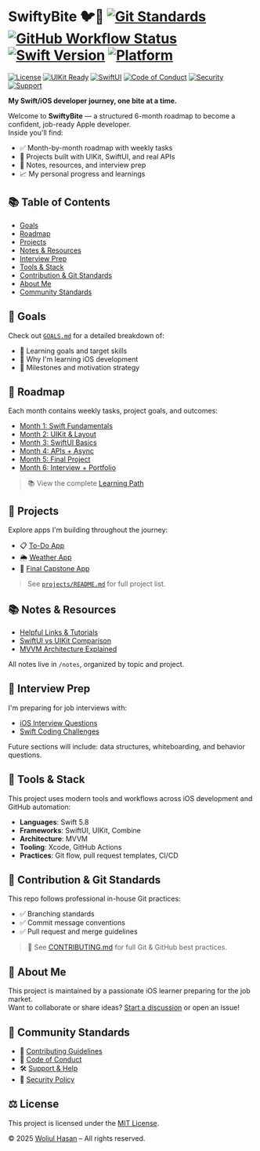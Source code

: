 # SwiftyBite 🐦🍏 [![Git Standards](https://img.shields.io/badge/Git%20Workflow-Professional-blue)](./CONTRIBUTING.md) [![GitHub Workflow Status](https://img.shields.io/github/actions/workflow/status/woliul/swifty-bite/ci.yml?branch=main&label=CI)](https://github.com/woliul/swifty-bite/actions) [![Swift Version](https://img.shields.io/badge/Swift-5.8-orange.svg)](https://swift.org) [![Platform](https://img.shields.io/badge/platform-iOS%20%7C%20macOS-blue.svg)](https://developer.apple.com)

[![License](https://img.shields.io/badge/license-MIT-green.svg)](./LICENSE)
[![UIKit Ready](https://img.shields.io/badge/UIKit-Ready-blue.svg)](https://developer.apple.com/documentation/uikit)
[![SwiftUI](https://img.shields.io/badge/SwiftUI-Implemented-brightgreen.svg)](https://developer.apple.com/xcode/swiftui/)
[![Code of Conduct](https://img.shields.io/badge/Conduct-Contributor%20Covenant-brightgreen)](CODE_OF_CONDUCT.md)
[![Security](https://img.shields.io/badge/Security-Policy-important)](SECURITY.md)
[![Support](https://img.shields.io/badge/Support-Get%20Help-blueviolet)](SUPPORT.md)

**My Swift/iOS developer journey, one bite at a time.**

Welcome to **SwiftyBite** — a structured 6-month roadmap to become a confident, job-ready Apple developer.  
Inside you'll find:

- ✅ Month-by-month roadmap with weekly tasks  
- 📱 Projects built with UIKit, SwiftUI, and real APIs  
- 📓 Notes, resources, and interview prep  
- 📈 My personal progress and learnings

## 📚 Table of Contents

- [Goals](#-goals)
- [Roadmap](#-roadmap)
- [Projects](#-projects)
- [Notes & Resources](#-notes--resources)
- [Interview Prep](#-interview-prep)
- [Tools & Stack](#-tools--stack)
- [Contribution & Git Standards](#-contribution--git-standards)
- [About Me](#-about-me)
- [Community Standards](#-community-standards)

## 🧭 Goals

Check out [`GOALS.md`](docs/GOALS.md) for a detailed breakdown of:

- 🎯 Learning goals and target skills
- 🚀 Why I'm learning iOS development
- 🧩 Milestones and motivation strategy


## 📆 Roadmap

Each month contains weekly tasks, project goals, and outcomes:

- [Month 1: Swift Fundamentals](roadmap/month-01.md)
- [Month 2: UIKit & Layout](roadmap/month-02.md)
- [Month 3: SwiftUI Basics](roadmap/month-03.md)
- [Month 4: APIs + Async](roadmap/month-04.md)
- [Month 5: Final Project](roadmap/month-05.md)
- [Month 6: Interview + Portfolio](roadmap/month-06.md)

> 📚 View the complete [Learning Path](./learning-path.md)


## 🚀 Projects

Explore apps I'm building throughout the journey:

- 📋 [To-Do App](projects/to-do-app/)
- 🌦️ [Weather App](projects/weather-app/)
- 🏁 [Final Capstone App](projects/final-app/)

> See [`projects/README.md`](projects/README.md) for full project list.


## 📚 Notes & Resources

- [Helpful Links & Tutorials](docs/RESOURCES.md)
- [SwiftUI vs UIKit Comparison](notes/swiftui-vs-uikit.md)
- [MVVM Architecture Explained](notes/mvvm-pattern.md)

All notes live in `/notes`, organized by topic and project.


## 💼 Interview Prep

I'm preparing for job interviews with:

- [iOS Interview Questions](interview-prep/ios-questions.md)
- [Swift Coding Challenges](interview-prep/swift-coding-challenges.md)

Future sections will include: data structures, whiteboarding, and behavior questions.

## 🧰 Tools & Stack

This project uses modern tools and workflows across iOS development and GitHub automation:

- **Languages**: Swift 5.8
- **Frameworks**: SwiftUI, UIKit, Combine
- **Architecture**: MVVM
- **Tooling**: Xcode, GitHub Actions
- **Practices**: Git flow, pull request templates, CI/CD


## 🙌 Contribution & Git Standards

This repo follows professional in-house Git practices:

- ✅ Branching standards
- ✅ Commit message conventions
- ✅ Pull request and merge guidelines

> 🤝 See [CONTRIBUTING.md](./CONTRIBUTING.md) for full Git & GitHub best practices.



## 👋 About Me

This project is maintained by a passionate iOS learner preparing for the job market.  
Want to collaborate or share ideas? [Start a discussion](https://github.com/woliul/swifty-bite/discussions) or open an issue!


## 📄 Community Standards

- 🤝 [Contributing Guidelines](CONTRIBUTING.md)
- 📜 [Code of Conduct](CODE_OF_CONDUCT.md)
- 🛠️ [Support & Help](SUPPORT.md)
- 🔐 [Security Policy](SECURITY.md)

## ⚖️ License

This project is licensed under the [MIT License](./LICENSE).

© 2025 [Woliul Hasan](https://github.com/woliul) – All rights reserved.


